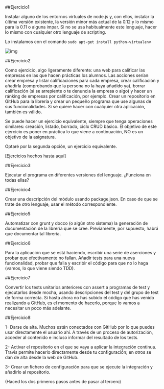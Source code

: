 ##Ejercicio1

Instalar alguno de los entornos virtuales de node.js y, con ellos, instalar la última versión existente, la versión minor más actual de la 0.12 y lo mismo para la 0.11 o alguna impar. Si no se usa habitualmente este lenguaje, hacer lo mismo con cualquier otro lenguaje de scripting. 


Lo instalamos con el comando  `sudo apt-get install python-virtualenv`


![img](http://imgur.com/a/ijPG4)

##Ejercicio2

Como ejercicio, algo ligeramente diferente: una web para calificar las empresas en las que hacen prácticas los alumnos. Las acciones serían crear empresa y listar calificaciones para cada empresa, crear calificación y añadirla (comprobando que la persona no la haya añadido ya), borrar calificación (si se arrepiente o te denuncia la empresa o algo) y hacer un ránking de empresas por calificación, por ejemplo. Crear un repositorio en GitHub para la librería y crear un pequeño programa que use algunas de sus funcionalidades. Si se quiere hacer con cualquier otra aplicación, también es válido.

Se puede hacer un ejercicio equivalente, siempre que tenga operaciones similares: creación, listado, borrado, ciclo CRUD básico. El objetivo de este ejercicio es poner en práctica lo que viene a continuación, NO es un objetivo de la asignatura.

Optaré por la segunda opción, un ejercicio equivalente.


[Ejercicios hechos hasta aquí]


##Ejercicio3

Ejecutar el programa en diferentes versiones del lenguaje. ¿Funciona en todas ellas?


##Ejercicio4

Crear una descripción del módulo usando package.json. En caso de que se trate de otro lenguaje, usar el método correspondiente. 

##Ejercicio5

Automatizar con grunt y docco (o algún otro sistema) la generación de documentación de la librería que se cree. Previamente, por supuesto, habrá que documentar tal librería.

##Ejercicio6

Para la aplicación que se está haciendo, escribir una serie de aserciones y probar que efectivamente no fallan. Añadir tests para una nueva funcionalidad, probar que falla y escribir el código para que no lo haga (vamos, lo que viene siendo TDD).

##Ejercicio7

Convertir los tests unitarios anteriores con assert a programas de test y ejecutarlos desde mocha, usando descripciones del test y del grupo de test de forma correcta. Si hasta ahora no has subido el código que has venido realizando a GitHub, es el momento de hacerlo, porque lo vamos a necesitar un poco más adelante. 


##Ejercicio8


1- Darse de alta. Muchos están conectados con GitHub por lo que puedes usar directamente el usuario ahí. A través de un proceso de autorización, acceder al contenido e incluso informar del resultado de los tests.

2- Activar el repositorio en el que se vaya a aplicar la integración continua. Travis permite hacerlo directamente desde tu configuración; en otros se dan de alta desde la web de GitHub.

3- Crear un fichero de configuración para que se ejecute la integración y añadirlo al repositorio.

(Haced los dos primeros pasos antes de pasar al tercero)









